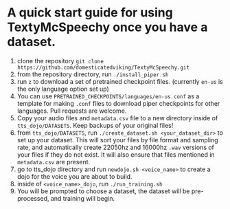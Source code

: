 # A quick start guide for using TextyMcSpeechy once you have a dataset.

1. clone the repository `git clone https://github.com/domesticatedviking/TextyMcSpeechy.git`
2. from the repository directory, run `./install_piper.sh`
3. run `z` to download a set of pretrained checkpoint files. (currently `en-us` is the only language option set up)
4. You can use `PRETRAINED_CHECKPOINTS/languages/en-us.conf` as a template for making `.conf` files to download piper checkpoints for other languages.  Pull requests are welcome.
5. Copy your audio files and `metadata.csv` file to a new directory inside of `tts_dojo/DATASETS`.  Keep backups of your original files!  
6. from `tts_dojo/DATASETS`, run `./create_dataset.sh <your_dataset_dir>` to set up your dataset.  This will sort your files by file format and sampling rate, and automatically create 22050hz and 16000hz `.wav` versions of your files if they do not exist. It will also ensure that files mentioned in `metadata.csv` are present.
7. go to tts_dojo directory and run `newdojo.sh <voice_name>` to create a dojo for the voice you are about to build.
8. inside of `<voice_name>_dojo`, run `./run_training.sh`
9. You will be prompted to choose a dataset, the dataset will be pre-processed, and training will begin.
